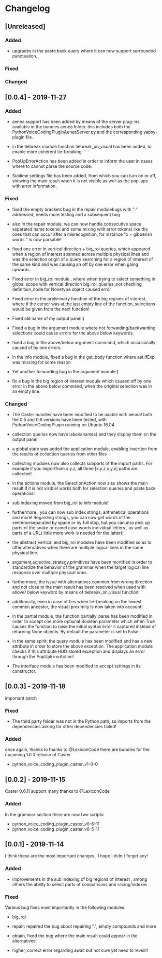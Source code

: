 # Changelog

## [Unreleased]

### Added

* upgrades in the  paste back query where it can now support surrounded punctuation.

### Fixed

### Changed



## [0.0.4] - 2019-11-27

### Added

* aenea support has been added by means of the server plug-ins,  available	in the bundles aenea folder. this includes both the PythonVoiceCodingPluginAeneaServer.py  and the corresponding yapsy-plugin file. 

* in the tiebreak module function tiebreak_on_visual has been added, to enable more coherent tie-breaking

* PopUpErrorAction has been added in order to inform the user in  cases where to cannot parse the source code.

* Sublime settings file has been added, from which you can turn on or off, showing the main result when it is not visible as well as the pop-ups with error information.

### Fixed

* fixed the empty brackets bug in the repair modulebugs with ":" addressed, needs more testing and a subsequent bug

* also in the repair module, we can now handle  consecutive space separated name tokens( and some mixing with error tokens) like the ones that can occur after a misrecognition, for instance "x = gibberish words " is now parsable!

* fixed  one error in vertical direction + big_roi queries, which appeared when a region of interest spanned across multiple physical lines and was the selection origin of a query searching for a region of interest of the same kind and was causing an off by one error when going upwards.

* Fixed error in big_roi module , where when trying to select something in global scope with vertical direction big_roi_queries ,not checking definition_node for Nonetype object caused error

* Fixed error in the preliminary function of the big regions of interest, where if the cursor was at the last empty line of the function, selections would be given from the next function!

* Fixed old name of my output panel:)

* Fixed a bug in the argument module where not forwarding/backwarding selections could cause errors  for the above below keywords.

* fixed a bug in the above/below argument command, which occasionally caused of by one  errors. 

* in the info module, fixed a bug in the get_body function where ast.IfExp was missing for some reason

* Yet another forwarding bug in the argument module:(

*  fix a bug in the big region of interest  module which caused off by one error in the above below command, when the original selection was in an empty line.

### Changed

* The Caster bundles have been modified to be usable with aenea! both the 0.5 and 0.6 versions have been tested, with PythonVoiceCodingPlugin running on Ubuntu 16.04.

* collection queries  now have labels(names) and they display them on the output panel.

* a global state was added the application module, enabling insertion from the results of collection queries from other files

* collecting modules now also collects subparts of the import paths. For example if you importfrom x.y.z, all three [x.y.z,x.y,x] paths are collected!

* In the actions module, the SelectionAction now also shows the main result if it is not visible! works both for selection queries and paste back operations! 

* sub indexing moved from big_roi to info  module! 



* furthermore , you can now sub index strings, arithmetical operations and more! Regarding strings, you can now get words of the sentenceseparated by space or by   full stop, but you can also  pick up parts of the snake or camel case words  individual letters , as well as parts of a URL( little more work is needed for the latter)! 

* the abstract_vertical and big_roi modules have been modified so as to offer alternatives when there are multiple logical lines in the same physical line. 

* argument,adjective_strategy,primitives have been mortified in order to standardize the behavior of the grammar when the target logical line response over multiple physical ones. 

* furthermore, the issue with alternatives common from wrong direction and not close to the main result has been resolved when used with  above/ below keyword by means of tiebreak_on_visual function!

* additionally, even in case of ties when tie-breaking on the lowest common ancestor, the visual proximity is now taken into account!

* in the partial module, the function partially_parse has been modified in order to accept one more optional Boolean parameter which when True causes the function to raise the initial syntax error it captured instead of returning None objects. By default the parameter is set to False.

* In the same spirit, the query module has been modified and has a new attribute in order to store the above exception. The application module checks if this attribute HUD stored exception and displays an error through the PopUpErrorAction!

* The interface module has been modified to accept settings in its constructor.

## [0.0.3] - 2019-11-18

important patch

### Fixed

* The third  party folder was not in the Python path, so imports from the dependencies asking for other dependencies failed!

### Added

once again, thanks to thanks to @LexiconCode there are bundles for the upcoming 1.0.0 release of Caster

- python_voice_coding_plugin_caster_v1-0-0

## [0.0.2] - 2019-11-15

Caster 0.6.11 support many thanks to @LexiconCode

### Added

In the grammar section there are now two scripts:

- python_voice_coding_plugin_caster_v0-6-11
- python_voice_coding_plugin_caster_v0-5-11

## [0.0.1] - 2019-11-14

I think these are the most important changes , I hope I didn't forget  any!

### Added

* Improvements in the sub indexing of big  regions of interest , among others the ability to select parts of comparisons and slicing/indexes

### Fixed

Various bug fixes most importantly in the following modules:

* big_roi

* repair: repaired the bug about repairing ".", empty compounds and more

* obtain, fixed the bug where the main result could appear in the alternatives!

* higher, correct error regarding await but not sure yet need to revisit!

